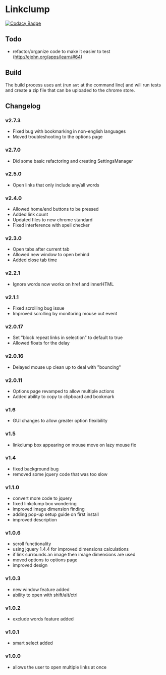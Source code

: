 # Linkclump

[![Codacy Badge](https://api.codacy.com/project/badge/Grade/9e38a24d7f524c6ca73c07e8948d58a7)](https://www.codacy.com/app/benblack86/linkclump?utm_source=github.com&amp;utm_medium=referral&amp;utm_content=benblack86/linkclump&amp;utm_campaign=Badge_Grade)

## Todo
- refactor/organize code to make it easier to test (http://ejohn.org/apps/learn/#64)

## Build
The build process uses ant (run `ant` at the command line) and will run tests and create a zip file that can be uploaded to the chrome store.

## Changelog

### v2.7.3
+ Fixed bug with bookmarking in non-english languages
+ Moved troubleshooting to the options page

### v2.7.0
+ Did some basic refactoring and creating SettingsManager

### v2.5.0
+ Open links that only include any/all words

### v2.4.0
+ Allowed home/end buttons to be pressed
+ Added link count
+ Updated files to new chrome standard
+ Fixed interference with spell checker

### v2.3.0
+ Open tabs after current tab
+ Allowed new window to open behind
+ Added close tab time

### v2.2.1
+ Ignore words now works on href and innerHTML

### v2.1.1
+ Fixed scrolling bug issue 
+ Improved scrolling by monitoring mouse out event

### v2.0.17
+ Set "block repeat links in selection" to default to true
+ Allowed floats for the delay

### v2.0.16
+ Delayed mouse up clean up to deal with "bouncing"

### v2.0.11
+ Options page revamped to allow multiple actions
+ Added ability to copy to clipboard and bookmark

### v1.6
+ GUI changes to allow greater option flexibility

### v1.5
+ linkclump box appearing on mouse move on lazy mouse fix

### v1.4
+ fixed background bug
+ removed some jquery code that was too slow

### v1.1.0
+ convert more code to jquery
+ fixed linkclump box wondering
+ improved image dimension finding
+ adding pop-up setup guide on first install
+ improved description

### v1.0.6
+ scroll functionality
+ using jquery 1.4.4 for improved dimensions calculations
+ if link surrounds an image then image dimensions are used
+ moved options to options page
+ improved design

### v1.0.3
+ new window feature added
+ ability to open with shift/alt/ctrl

### v1.0.2
+ exclude words feature added

### v1.0.1
+ smart select added

### v1.0.0
+ allows the user to open multiple links at once
